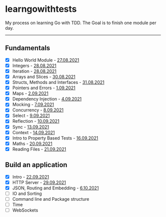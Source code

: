 # learngowithtests

My process on learning Go with TDD. The Goal is to finish one module per day.

---

## Fundamentals

- [x] Hello World Module - [27.08.2021](https://www.onthisday.com/day/august/27)
- [x] Integers - [28.08.2021](https://www.onthisday.com/day/august/28)
- [x] Iteration - [28.08.2021](https://www.onthisday.com/day/august/28)
- [x] Arrays and Slices - [30.08.2021](https://www.onthisday.com/day/august/30)
- [x] Structs, Methods and Interfaces - [31.08.2021](https://www.onthisday.com/day/august/31)
- [x] Pointers and Errors - [1.09.2021](https://www.onthisday.com/day/september/1)
- [x] Maps - [2.09.2021](https://www.onthisday.com/day/september/2)
- [x] Dependency Injection - [4.09.2021](https://www.onthisday.com/day/september/4)
- [x] Mocking - [7.09.2021](https://www.onthisday.com/day/september/7)
- [x] Concurrency - [8.09.2021](https://www.onthisday.com/day/september/8)
- [x] Select - [9.09.2021](https://tr.wikipedia.org/wiki/%C4%B0zmir%27in_Kurtulu%C5%9Fu#/media/Dosya:The_Turkish_Army's_entry_into_Izmir.jpg)
- [x] Reflection - [10.09.2021](https://www.onthisday.com/day/september/10)
- [x] Sync - [13.09.2021](https://www.onthisday.com/day/september/13)
- [x] Context - [14.09.2021](https://www.onthisday.com/day/september/14)
- [x] Intro to Property Based Tests - [16.09.2021](https://www.onthisday.com/day/september/16)
- [x] Maths - [20.09.2021](https://www.onthisday.com/day/september/20)
- [x] Reading Files - [21.09.2021](https://www.onthisday.com/day/september/21)

## Build an application

- [x] Intro - [22.09.2021](https://www.onthisday.com/day/september/22)
- [x] HTTP Server - [29.09.2021](https://www.onthisday.com/day/september/29)
- [x] JSON, Routing and Embedding - [6.10.2021](https://www.onthisday.com/day/october/6)
- [ ] IO and Sorting
- [ ] Command line and Package structure
- [ ] Time
- [ ] WebSockets
